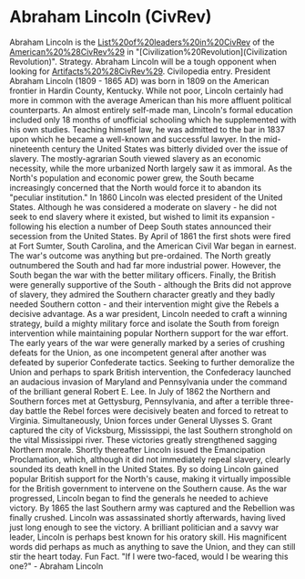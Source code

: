 # Abraham Lincoln (CivRev)

Abraham Lincoln is the [List%20of%20leaders%20in%20CivRev](leader) of the [American%20%28CivRev%29](Americans) in "[Civilization%20Revolution](Civilization Revolution)".
Strategy.
Abraham Lincoln will be a tough opponent when looking for [Artifacts%20%28CivRev%29](Artifacts).
Civilopedia entry.
President Abraham Lincoln (1809 - 1865 AD) was born in 1809 on the American frontier in Hardin County, Kentucky. While not poor, Lincoln certainly had more in common with the average American than his more affluent political counterparts. An almost entirely self-made man, Lincoln's formal education included only 18 months of unofficial schooling which he supplemented with his own studies. Teaching himself law, he was admitted to the bar in 1837 upon which he became a well-known and successful lawyer.
In the mid-nineteenth century the United States was bitterly divided over the issue of slavery. The mostly-agrarian South viewed slavery as an economic necessity, while the more urbanized North largely saw it as immoral. As the North's population and economic power grew, the South became increasingly concerned that the North would force it to abandon its "peculiar institution."
In 1860 Lincoln was elected president of the United States. Although he was considered a moderate on slavery - he did not seek to end slavery where it existed, but wished to limit its expansion - following his election a number of Deep South states announced their secession from the United States. By April of 1861 the first shots were fired at Fort Sumter, South Carolina, and the American Civil War began in earnest.
The war's outcome was anything but pre-ordained. The North greatly outnumbered the South and had far more industrial power. However, the South began the war with the better military officers. Finally, the British were generally supportive of the South - although the Brits did not approve of slavery, they admired the Southern character greatly and they badly needed Southern cotton - and their intervention might give the Rebels a decisive advantage.
As a war president, Lincoln needed to craft a winning strategy, build a mighty military force and isolate the South from foreign intervention while maintaining popular Northern support for the war effort.
The early years of the war were generally marked by a series of crushing defeats for the Union, as one incompetent general after another was defeated by superior Confederate tactics. Seeking to further demoralize the Union and perhaps to spark British intervention, the Confederacy launched an audacious invasion of Maryland and Pennsylvania under the command of the brilliant general Robert E. Lee. In July of 1862 the Northern and Southern forces met at Gettysburg, Pennsylvania, and after a terrible three-day battle the Rebel forces were decisively beaten and forced to retreat to Virginia. Simultaneously, Union forces under General Ulysses S. Grant captured the city of Vicksburg, Mississippi, the last Southern stronghold on the vital Mississippi river.
These victories greatly strengthened sagging Northern morale. Shortly thereafter Lincoln issued the Emancipation Proclamation, which, although it did not immediately repeal slavery, clearly sounded its death knell in the United States. By so doing Lincoln gained popular British support for the North's cause, making it virtually impossible for the British government to intervene on the Southern cause.
As the war progressed, Lincoln began to find the generals he needed to achieve victory. By 1865 the last Southern army was captured and the Rebellion was finally crushed. Lincoln was assassinated shortly afterwards, having lived just long enough to see the victory.
A brilliant politician and a savvy war leader, Lincoln is perhaps best known for his oratory skill. His magnificent words did perhaps as much as anything to save the Union, and they can still stir the heart today.
Fun Fact.
"If I were two-faced, would I be wearing this one?" - Abraham Lincoln